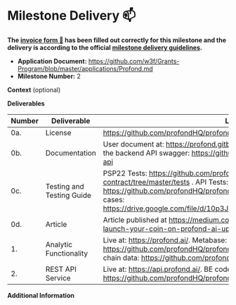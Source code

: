 # Milestone Delivery :mailbox:

**The [invoice form :pencil:](https://docs.google.com/forms/d/e/1FAIpQLSfmNYaoCgrxyhzgoKQ0ynQvnNRoTmgApz9NrMp-hd8mhIiO0A/viewform) has been filled out correctly for this milestone and the delivery is according to the official [milestone delivery guidelines](https://github.com/w3f/Grants-Program/blob/master/docs/Support%20Docs/milestone-deliverables-guidelines.md).**

- **Application Document:** https://github.com/w3f/Grants-Program/blob/master/applications/Profond.md
- **Milestone Number:** 2

**Context** (optional)

**Deliverables**

| Number | Deliverable               | Link                                                                                                                                                                                                                                                  | Notes |
| ------ | ------------------------- | ----------------------------------------------------------------------------------------------------------------------------------------------------------------------------------------------------------------------------------------------------- | ----- |
| 0a.    | License                   | https://github.com/profondHQ/profond-analytics/blob/main/LICENSE                                                                                                                                                                                      |
| 0b.    | Documentation             | User document at: https://profond.gitbook.io/docs/ . API documentation is on the backend API swagger: https://github.com/profondHQ/profond-backend-api                                                                                                |       |
| 0c.    | Testing and Testing Guide | PSP22 Tests: https://github.com/profondHQ/profond-psp22-contract/tree/master/tests . API Tests: https://github.com/profondHQ/profond-backend-api/tree/master/test. Test cases: https://drive.google.com/file/d/10p3J6sO9N9L2nulLg66I11lnUcQdj5ws/view |       |
| 0d.    | Article                   | Article published at https://medium.com/@profond.ai/now-you-can-really-launch-your-coin-on-profond-ai-update-19-nov-23-fae27686d890                                                                                                                   |
| 1.     | Analytic Functionality    | Live at: https://profond.ai/. Metabase: https://github.com/profondHQ/profond-analytics . Indexer for getting on-chain data: https://github.com/profondHQ/profond-indexer                                                                              |       |
| 2.     | REST API Service          | Live at: https://api.profond.ai/. BE code: https://github.com/profondHQ/profond-backend-api                                                                                                                                                           |       |

**Additional Information**
